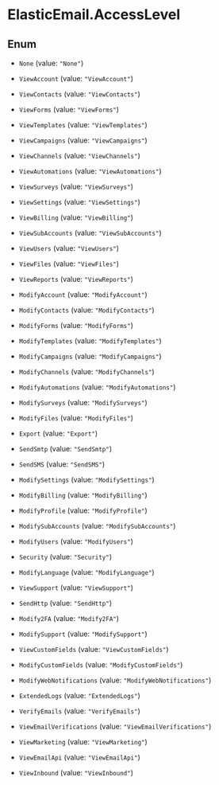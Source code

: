 # ElasticEmail.AccessLevel

## Enum


* `None` (value: `"None"`)

* `ViewAccount` (value: `"ViewAccount"`)

* `ViewContacts` (value: `"ViewContacts"`)

* `ViewForms` (value: `"ViewForms"`)

* `ViewTemplates` (value: `"ViewTemplates"`)

* `ViewCampaigns` (value: `"ViewCampaigns"`)

* `ViewChannels` (value: `"ViewChannels"`)

* `ViewAutomations` (value: `"ViewAutomations"`)

* `ViewSurveys` (value: `"ViewSurveys"`)

* `ViewSettings` (value: `"ViewSettings"`)

* `ViewBilling` (value: `"ViewBilling"`)

* `ViewSubAccounts` (value: `"ViewSubAccounts"`)

* `ViewUsers` (value: `"ViewUsers"`)

* `ViewFiles` (value: `"ViewFiles"`)

* `ViewReports` (value: `"ViewReports"`)

* `ModifyAccount` (value: `"ModifyAccount"`)

* `ModifyContacts` (value: `"ModifyContacts"`)

* `ModifyForms` (value: `"ModifyForms"`)

* `ModifyTemplates` (value: `"ModifyTemplates"`)

* `ModifyCampaigns` (value: `"ModifyCampaigns"`)

* `ModifyChannels` (value: `"ModifyChannels"`)

* `ModifyAutomations` (value: `"ModifyAutomations"`)

* `ModifySurveys` (value: `"ModifySurveys"`)

* `ModifyFiles` (value: `"ModifyFiles"`)

* `Export` (value: `"Export"`)

* `SendSmtp` (value: `"SendSmtp"`)

* `SendSMS` (value: `"SendSMS"`)

* `ModifySettings` (value: `"ModifySettings"`)

* `ModifyBilling` (value: `"ModifyBilling"`)

* `ModifyProfile` (value: `"ModifyProfile"`)

* `ModifySubAccounts` (value: `"ModifySubAccounts"`)

* `ModifyUsers` (value: `"ModifyUsers"`)

* `Security` (value: `"Security"`)

* `ModifyLanguage` (value: `"ModifyLanguage"`)

* `ViewSupport` (value: `"ViewSupport"`)

* `SendHttp` (value: `"SendHttp"`)

* `Modify2FA` (value: `"Modify2FA"`)

* `ModifySupport` (value: `"ModifySupport"`)

* `ViewCustomFields` (value: `"ViewCustomFields"`)

* `ModifyCustomFields` (value: `"ModifyCustomFields"`)

* `ModifyWebNotifications` (value: `"ModifyWebNotifications"`)

* `ExtendedLogs` (value: `"ExtendedLogs"`)

* `VerifyEmails` (value: `"VerifyEmails"`)

* `ViewEmailVerifications` (value: `"ViewEmailVerifications"`)

* `ViewMarketing` (value: `"ViewMarketing"`)

* `ViewEmailApi` (value: `"ViewEmailApi"`)

* `ViewInbound` (value: `"ViewInbound"`)


